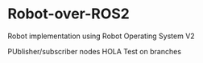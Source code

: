 # Robot-over-ROS2
Robot implementation using Robot Operating System V2

PUblisher/subscriber nodes
HOLA 
Test on branches
